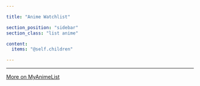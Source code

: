 ```yaml
---

title: "Anime Watchlist"

section_position: "sidebar"
section_class: "list anime"

content:
  items: "@self.children"

---
```

<hr />
<p>
    <a class="more-link" href="http://myanimelist.net/animelist/d4mola?status=1" target="_blank">
        <i class="fa fa-external-link"></i>
        More on MyAnimeList
    </a>
</p>
